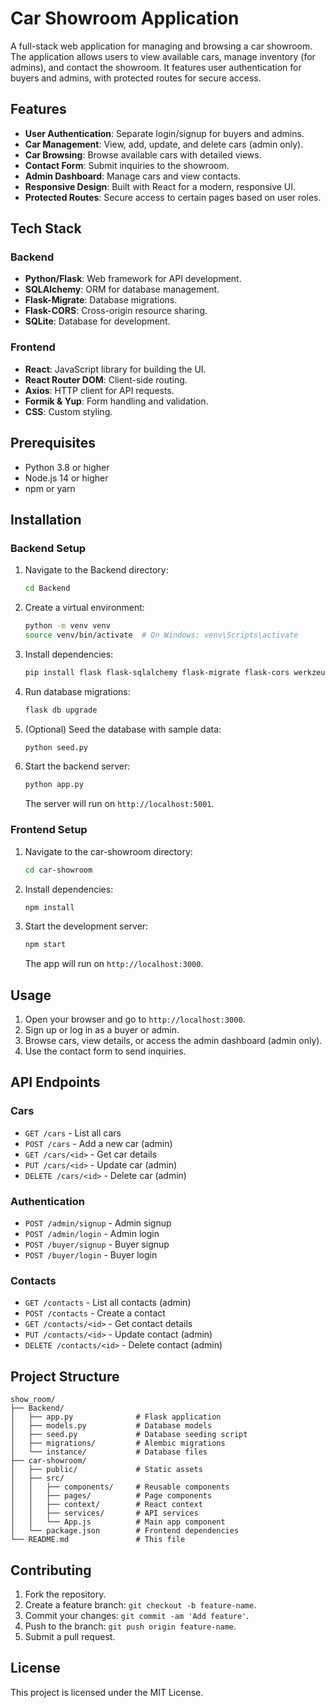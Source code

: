 # Car Showroom Application

A full-stack web application for managing and browsing a car showroom. The application allows users to view available cars, manage inventory (for admins), and contact the showroom. It features user authentication for buyers and admins, with protected routes for secure access.

## Features

- **User Authentication**: Separate login/signup for buyers and admins.
- **Car Management**: View, add, update, and delete cars (admin only).
- **Car Browsing**: Browse available cars with detailed views.
- **Contact Form**: Submit inquiries to the showroom.
- **Admin Dashboard**: Manage cars and view contacts.
- **Responsive Design**: Built with React for a modern, responsive UI.
- **Protected Routes**: Secure access to certain pages based on user roles.

## Tech Stack

### Backend

- **Python/Flask**: Web framework for API development.
- **SQLAlchemy**: ORM for database management.
- **Flask-Migrate**: Database migrations.
- **Flask-CORS**: Cross-origin resource sharing.
- **SQLite**: Database for development.

### Frontend

- **React**: JavaScript library for building the UI.
- **React Router DOM**: Client-side routing.
- **Axios**: HTTP client for API requests.
- **Formik & Yup**: Form handling and validation.
- **CSS**: Custom styling.

## Prerequisites

- Python 3.8 or higher
- Node.js 14 or higher
- npm or yarn

## Installation

### Backend Setup

1. Navigate to the Backend directory:

   ```bash
   cd Backend
   ```

2. Create a virtual environment:

   ```bash
   python -m venv venv
   source venv/bin/activate  # On Windows: venv\Scripts\activate
   ```

3. Install dependencies:

   ```bash
   pip install flask flask-sqlalchemy flask-migrate flask-cors werkzeug
   ```

4. Run database migrations:

   ```bash
   flask db upgrade
   ```

5. (Optional) Seed the database with sample data:

   ```bash
   python seed.py
   ```

6. Start the backend server:
   ```bash
   python app.py
   ```
   The server will run on `http://localhost:5001`.

### Frontend Setup

1. Navigate to the car-showroom directory:

   ```bash
   cd car-showroom
   ```

2. Install dependencies:

   ```bash
   npm install
   ```

3. Start the development server:
   ```bash
   npm start
   ```
   The app will run on `http://localhost:3000`.

## Usage

1. Open your browser and go to `http://localhost:3000`.
2. Sign up or log in as a buyer or admin.
3. Browse cars, view details, or access the admin dashboard (admin only).
4. Use the contact form to send inquiries.

## API Endpoints

### Cars

- `GET /cars` - List all cars
- `POST /cars` - Add a new car (admin)
- `GET /cars/<id>` - Get car details
- `PUT /cars/<id>` - Update car (admin)
- `DELETE /cars/<id>` - Delete car (admin)

### Authentication

- `POST /admin/signup` - Admin signup
- `POST /admin/login` - Admin login
- `POST /buyer/signup` - Buyer signup
- `POST /buyer/login` - Buyer login

### Contacts

- `GET /contacts` - List all contacts (admin)
- `POST /contacts` - Create a contact
- `GET /contacts/<id>` - Get contact details
- `PUT /contacts/<id>` - Update contact (admin)
- `DELETE /contacts/<id>` - Delete contact (admin)

## Project Structure

```
show_room/
├── Backend/
│   ├── app.py              # Flask application
│   ├── models.py           # Database models
│   ├── seed.py             # Database seeding script
│   ├── migrations/         # Alembic migrations
│   └── instance/           # Database files
├── car-showroom/
│   ├── public/             # Static assets
│   ├── src/
│   │   ├── components/     # Reusable components
│   │   ├── pages/          # Page components
│   │   ├── context/        # React context
│   │   ├── services/       # API services
│   │   └── App.js          # Main app component
│   └── package.json        # Frontend dependencies
└── README.md               # This file
```

## Contributing

1. Fork the repository.
2. Create a feature branch: `git checkout -b feature-name`.
3. Commit your changes: `git commit -am 'Add feature'`.
4. Push to the branch: `git push origin feature-name`.
5. Submit a pull request.

## License

This project is licensed under the MIT License.
